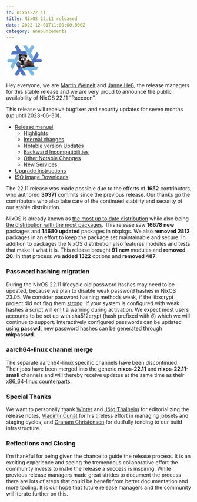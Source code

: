 ```yaml
---
id: nixos-22.11
title: NixOS 22.11 released
date: 2022-12-01T11:00:00.000Z
category: announcements
---
```

[![NixOS 22.11 Raccoon logo](../../../assets/logo/nixos-logo-22.11-raccoon-lores.png)](https://github.com/NixOS/nixos-artwork/blob/master/releases/22.11-raccoon/raccoon.png)

Hey everyone, we are [Martin Weinelt](https://github.com/mweinelt) and [Janne Heß](https://github.com/dasj), the release managers for this stable release and we are very proud to announce the public availability of NixOS 22.11 “Raccoon”.

This release will receive bugfixes and security updates for seven months (up until 2023-06-30).

*   [Release manual](/manual/nixos/stable/release-notes.html#sec-release-22.11)
    *   [Highlights](/manual/nixos/stable/release-notes.html#sec-release-22.11-highlights)
    *   [Internal changes](/manual/nixos/stable/release-notes.html#sec-release-22.11-internal)
    *   [Notable version Updates](/manual/nixos/stable/release-notes.html#sec-release-22.11-version-updates)
    *   [Backward Incompatibilities](/manual/nixos/stable/release-notes.html#sec-release-22.11-incompatibilities)
    *   [Other Notable Changes](/manual/nixos/stable/release-notes.html#sec-release-22.11-notable-changes)
    *   [New Services](/manual/nixos/stable/release-notes.html#sec-release-22.11-new-services)
*   [Upgrade Instructions](/manual/nixos/stable/index.html#sec-upgrading)
*   [ISO Image Downloads](/download)

The 22.11 release was made possible due to the efforts of **1652** contributors, who authored **30371** commits since the previous release.
Our thanks go the contributors who also take care of the continued stability and security of our stable distribution.

NixOS is already known as [the most up to date distribution](https://repology.org/repositories/statistics/newest) while also being [the distribution with the most packages](https://repology.org/repositories/statistics/total). This release saw **16678 new** packages and **14680 updated** packages in nixpkgs. We also **removed 2812** packages in an effort to keep the package set maintainable and secure.
In addition to packages the NixOS distribution also features modules and tests that make it what it is. This release brought **91 new** modules and **removed 20**. In that process we **added 1322** options and **removed 487**.

### Password hashing migration

During the NixOS 22.11 lifecycle old password hashes may need to be updated, because we plan to disable weak password hashes in NixOS 23.05. We consider password hashing methods weak, if the libxcrypt project did not flag them [strong](https://github.com/besser82/libxcrypt/blob/v4.4.30/lib/hashes.conf#L41). If your system is configured with weak hashes a script will emit a warning during activation. We expect most users accounts to be set up with sha512crypt (hash prefixed with _$6$_) which we will continue to support. Interactively configured passwords can be updated using **passwd**, new password hashes can be generated through **mkpasswd**.

### aarch64-linux channel merge

The separate aarch64-linux specific channels have been discontinued. Their jobs have been merged into the generic **nixos-22.11** and **nixos-22.11-small** channels and will thereby receive updates at the same time as their x86\_64-linux counterparts.

### Special Thanks

We want to personally thank [Winter](https://github.com/winterqt) and [Jörg Thalheim](https://github.com/mic92) for editorializing the release notes, [Vladimír Čunát](https://github.com/vcunat) for his tireless effort in managing jobsets and staging cycles, and [Graham Christensen](https://github.com/grahamc) for dutifully tending to our build infrastructure.

### Reflections and Closing

I'm thankful for being given the chance to guide the release process. It is an exciting experience and seeing the tremendous collaborative effort the community invests to make the release a success is inspiring. While previous release managers made great strides to document the process there are lots of steps that could be benefit from better documentation and more tooling. It is our hope that future release managers and the community will iterate further on this.
